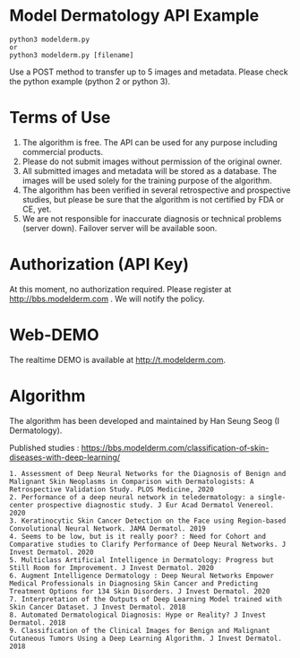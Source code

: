 # Model Dermatology API Example

<pre><code>python3 modelderm.py
or
python3 modelderm.py [filename]
</code></pre>

Use a POST method to transfer up to 5 images and metadata. Please check the python example (python 2 or python 3). 

# Terms of Use
1) The algorithm is free. The API can be used for any purpose including commercial products.
2) Please do not submit images without permission of the original owner. 
3) All submitted images and metadata will be stored as a database. The images will be used solely for the training purpose of the algorithm. 
4) The algorithm has been verified in several retrospective and prospective studies, but please be sure that the algorithm is not certified by FDA or CE, yet.
5) We are not responsible for inaccurate diagnosis or technical problems (server down). Failover server will be available soon.

# Authorization (API Key)
At this moment, no authorization required. Please register at http://bbs.modelderm.com . We will notify the policy.

# Web-DEMO
The realtime DEMO is available at http://t.modelderm.com.

# Algorithm
The algorithm has been developed and maintained by Han Seung Seog (I Dermatology).

Published studies : https://bbs.modelderm.com/classification-of-skin-diseases-with-deep-learning/

```
1. Assessment of Deep Neural Networks for the Diagnosis of Benign and Malignant Skin Neoplasms in Comparison with Dermatologists: A Retrospective Validation Study. PLOS Medicine, 2020
2. Performance of a deep neural network in teledermatology: a single‐center prospective diagnostic study. J Eur Acad Dermatol Venereol. 2020
3. Keratinocytic Skin Cancer Detection on the Face using Region-based Convolutional Neural Network. JAMA Dermatol. 2019
4. Seems to be low, but is it really poor? : Need for Cohort and Comparative studies to Clarify Performance of Deep Neural Networks. J Invest Dermatol. 2020
5. Multiclass Artificial Intelligence in Dermatology: Progress but Still Room for Improvement. J Invest Dermatol. 2020
6. Augment Intelligence Dermatology : Deep Neural Networks Empower Medical Professionals in Diagnosing Skin Cancer and Predicting Treatment Options for 134 Skin Disorders. J Invest Dermatol. 2020
7. Interpretation of the Outputs of Deep Learning Model trained with Skin Cancer Dataset. J Invest Dermatol. 2018
8. Automated Dermatological Diagnosis: Hype or Reality? J Invest Dermatol. 2018
9. Classification of the Clinical Images for Benign and Malignant Cutaneous Tumors Using a Deep Learning Algorithm. J Invest Dermatol. 2018
```
